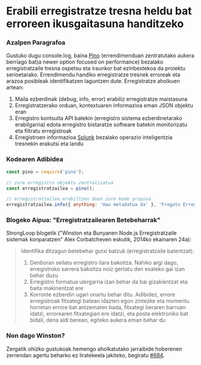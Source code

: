 # Erabili erregistratze tresna heldu bat erroreen ikusgaitasuna handitzeko

### Azalpen Paragrafoa

Gustuko dugu console.log, baina [Pino][pino] (errendimenduan zentratutako aukera berriago bat)a newer option focused on performance) bezalako erregistratzaile tresna ospetsu eta iraunkor bat ezinbestekoa da proiektu serioetarako.
Errendimendu handiko erregistratze tresnek erroreak eta arazoa posibleak identifikatzen laguntzen dute. Erregistratze aholkuen artean:

1. Maila ezberdinak (debug, info, error) erabiliz erregistratze maistasuna
2. Erregistratzerako orduan, kontextuaren informazioa eman JSON objektu eran
3. Erregistro kontsulta API batekin (erregistro sistema ezberdinetarako erabilgarria) edota erregistro bistaratze software batekin monitorizatu eta filtratu erregistroak
4. Erregistroen informazioa [Splunk][splunk] bezalako operazio inteligentzia tresnekin erakutsi eta landu

[pino]: https://www.npmjs.com/package/pino
[splunk]: https://www.splunk.com/

### Kodearen Adibidea

```JavaScript
const pino = require('pino');

// zure erregistro objektu zentralizatua
const erregistratzailea = pino();

// erregistratzailea erabiltzen duen zure kode propioa
erregistratzailea.info({ anything: 'Hau metadatua da' }, 'Frogatu Erregistro Mezua %s parametroren batekin', 'parametroren bat');
```

### Blogeko Aipua: "Erregistratzailearen Betebeharrak"

StrongLoop blogetik ("Winston eta Bunyanen Node.js Erregistratzaile sistemak konparatzen" Alex Corbatcheven eskutik, 2014ko ekainaren 24a):

> Identifika ditzagun betebehar gutxi batzuk (erregistratzaile batentzat):
>
> 1. Denboran seilatu erregistro ilara bakoitza. Nahiko argi dago, erregistroko sarrera bakoitza noiz gertatu den esateko gai izan behar duzu
> 2. Erregistro formatua ulergarria izan behar da bai gizakientzat eta baita makinentzat ere
> 3. Korronte ezberdin ugari onartu behar ditu. Adibidez, errore erregistroak fitxategi batean idazten egon zintezke eta momentu horretan errore bat antzematen bada, fitxategi beraren barruan idatzi, errorearen fitxategian ere idatzi, eta posta elektroniko bat bidali, dena aldi berean, egiteko aukera eman behar du

### Non dago Winston?

Zergatik ohizko gustukoak hemengo aholkatutako jarraibide hoberenen zerrendan agertu beharko ez liratekeela jakiteko, begiratu [#684][#684].

[#684]: https://github.com/goldbergyoni/nodebestpractices/issues/684
